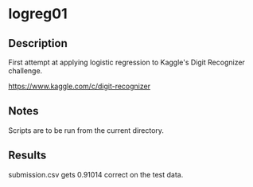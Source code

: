 logreg01
===
Description
---
First attempt at applying logistic regression to Kaggle's
Digit Recognizer challenge.

https://www.kaggle.com/c/digit-recognizer

Notes
---
Scripts are to be run from the current directory.

Results
---
submission.csv gets 0.91014 correct on the test data.
